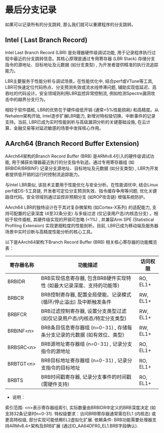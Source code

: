 # 最后分支记录

如果可以记录所有的分支跳转, 那么我们就可以重建程序的分支跳转。

## Intel ( Last Branch Record)

Intel Last Branch Record (LBR) 是处理器硬件级调试功能, 用于记录程序执行过程中最近的分支跳转信息。其核心原理是通过专用寄存器 (LBR Stack) 存储分支指令的源地址、目标地址及元数据 (如分支类型) , 为开发者提供精准的执行流追踪能力。

LBR主要服务于性能分析与调试场景。在性能优化中, 结合perf或VTune等工具, LBR可快速定位代码热点、分支预测失效或流水线停滞问题, 辅助实现低延迟、高吞吐的代码设计。安全领域则利用LBR监控异常控制流, 例如检测Spectre漏洞攻击中的越界分支行为。

相较于软件插桩, LBR的优势在于硬件级低开销 (通常<5%性能损耗) 和高精度。从Nehalem架构开始, Intel逐步扩展LBR能力, 新增对特权级切换、中断事件的记录支持。当前, LBR已成为实时性能剖析与高级漏洞分析的关键基础设施, 在云计算、金融交易等对延迟敏感的场景中发挥核心作用。

## AArch64 (Branch Record Buffer Extension)

AArch64架构的Branch Record Buffer (BRB) 是ARMv8.4引入的硬件级调试功能, 用于捕获处理器最近执行的分支指令轨迹。通过专用寄存器组 (如BRBIDR/BRBINF) 记录分支源地址、目标地址及元数据 (如分支类型) , LBR为开发者提供低开销的运行时控制流追踪能力。

与Intel LBR类似, 该技术主要用于性能优化与安全分析。在性能调优中, 结合Linux perf或DS-5工具链, 开发者可定位分支预测失效、指令缓存争用等问题, 优化关键路径代码。安全领域则通过监控非预期分支 (如ROP攻击链) 增强系统防护。

AArch64 LBR的独特设计在于其对复杂微架构 (如Cortex-X系列) 的适配能力, 支持可配置的记录深度 (4至32条分支) 与多级过滤 (仅记录用户态/内核态分支) 。相较于软件插桩, 其硬件级实现的开销可忽略 (<1%) , 并兼容Arm SPE (Statistical Profiling Extension) 实现更细粒度的性能剖析。目前, LBR已成为移动端及服务器场景中实时诊断与高精度性能分析的核心工具。

以下是AArch64架构下Branch Record Buffer (BRB) 相关核心寄存器的功能概览表：

| 寄存器名称 | 功能描述                                                                 | 访问权限 |
| ---------- | ------------------------------------------------------------------------ | -------- |
| BRBIDR     | BRB实现信息寄存器, 包含BRB硬件实现特性 (如最大记录深度、支持的功能等)    | RO, EL1+ |
| BRBCR      | BRB控制寄存器, 配置全局使能、记录模式 (循环/停止溢出) 及中断触发条件     | RW, EL1+ |
| BRBFCR     | BRB过滤控制寄存器, 设置分支类型过滤 (如仅记录用户态/内核态/特定分支类型) | RW, EL1+ |
| BRBINF\<n> | BRB条目信息寄存器组 (n=0-31) , 存储每条分支记录的元数据 (如有效位、类型) | RW, EL1+ |
| BRBSRC\<n> | BRB源地址寄存器组 (n=0-31) , 记录分支指令的源地址                        | RO, EL1+ |
| BRBTGT\<n> | BRB目标地址寄存器组 (n=0-31) , 记录分支指令的目标地址                    | RO, EL1+ |
| BRBTS      | BRB时间戳寄存器, 记录分支事件的时间戳 (需硬件支持)                       | RO, EL1+ |

- 说明：

索引范围: \<n>表示寄存器组索引, 实际数量由BRBIDR中定义的BRB深度决定 (如支持32条记录时n=0-31).
特权级要求：访问BRB寄存器通常需在EL1 (内核态) 或更高特权级, 部分实现可能依赖EL2虚拟化扩展.
依赖条件: BRB功能需要处理器支持ARMv8.4+架构及BRB扩展 (通过ID_AA64DFR0_EL1.BRB字段确认).
